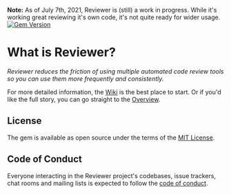 **Note:** As of July 7th, 2021, Reviewer is (still) a work in progress. While it's working great reviewing it's own code, it's not quite ready for wider usage.
[![Gem Version](https://badge.fury.io/rb/reviewer.svg)](https://badge.fury.io/rb/reviewer)

# What is Reviewer?

*Reviewer reduces the friction of using multiple automated code review tools so you can use them more frequently and consistently.*

For more detailed information, the [Wiki](https://github.com/garrettdimon/reviewer/wiki) is the best place to start. Or if you'd like the full story, you can go straight to the [Overview](https://github.com/garrettdimon/reviewer/wiki/Overview).

## License

The gem is available as open source under the terms of the [MIT License](https://opensource.org/licenses/MIT).

## Code of Conduct

Everyone interacting in the Reviewer project's codebases, issue trackers, chat rooms and mailing lists is expected to follow the [code of conduct](https://github.com/[USERNAME]/reviewer/blob/master/CODE_OF_CONDUCT.md).
